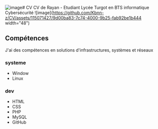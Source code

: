 ![image](https://github.com/Kbnn-z/CV/assets/115071427/d0f11295-d567-46b2-8d09-4a648be0819e)# CV
CV de Rayan - Etudiant Lycée Turgot en BTS informatique Cybersécurité
![image](https://github.com/Kbnn-z/CV/assets/115071427/9d00ba83-7c74-4000-9b25-fab92be1b444 width="48")



## Compétences
J'ai des compétences en solutions d'infrastructures, systèmes et réseaux

### systeme
- Window
- Linux

  
### dev
- HTML
- CSS
- PHP
- MySQL
- GitHub
  
